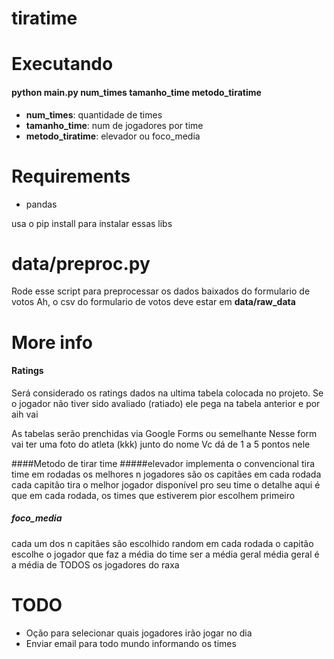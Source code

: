 # tiratime

# Executando
#### python main.py num_times tamanho_time metodo_tiratime
* **num_times**: quantidade de times
* **tamanho_time**: num de jogadores por time
* **metodo_tiratime**: elevador ou foco_media

# Requirements
* pandas

usa o pip install para instalar essas libs

# data/preproc.py
Rode esse script para preprocessar os dados baixados do formulario de votos
Ah, o csv do formulario de votos deve estar em **data/raw_data**

# More info
#### Ratings
Será considerado os ratings dados na ultima tabela colocada no projeto.
Se o jogador não tiver sido avaliado (ratiado) ele pega na tabela anterior e por aih vai

As tabelas serão prenchidas via Google Forms ou semelhante
Nesse form vai ter uma foto do atleta (kkk) junto do nome
Vc dá de 1 a 5 pontos nele

####Metodo de tirar time
#####elevador
implementa o convencional tira time em rodadas os melhores n jogadores são os capitães em cada rodada cada capitão tira o melhor jogador disponível pro seu time o detalhe aqui é que em cada rodada, os times que estiverem pior escolhem primeiro

##### foco_media
cada um dos n capitães são escolhido random em cada rodada o capitão escolhe o jogador que faz a média do time ser a média geral média geral é a média de TODOS os jogadores do raxa

# TODO
* Oção para selecionar quais jogadores irão jogar no dia
* Enviar email para todo mundo informando os times